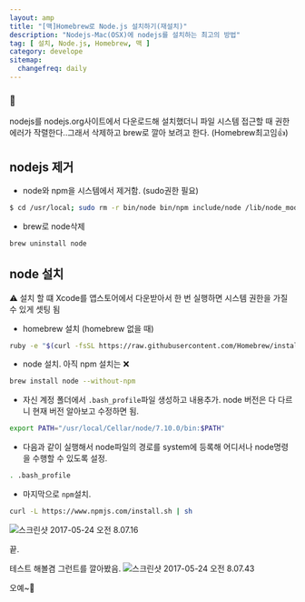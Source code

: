 ```yaml
---
layout: amp
title: "[맥]Homebrew로 Node.js 설치하기(재설치)"
description: "Nodejs-Mac(OSX)에 nodejs를 설치하는 최고의 방법"
tag: [ 설치, Node.js, Homebrew, 맥 ]
category: develope
sitemap:
  changefreq: daily
---
```


### 💬
nodejs를 nodejs.org사이트에서 다운로드해 설치했더니 파일 시스템 접근할 때 권한 에러가 작렬한다..그래서 삭제하고 brew로 깔아 보려고 한다. (Homebrew최고임👍)

## nodejs 제거
- node와 npm을 시스템에서 제거함. (sudo권한 필요)
```bash
$ cd /usr/local; sudo rm -r bin/node bin/npm include/node /lib/node_modules
```
- brew로 node삭제
```bash
brew uninstall node
```

## node 설치
 ⚠️ 설치 할 떄 Xcode를 앱스토어에서 다운받아서 한 번 실행하면 시스템 권한을 가질 수 있게 셋팅 됨
- homebrew 설치 (homebrew 없을 때)
```bash
ruby -e "$(curl -fsSL https://raw.githubusercontent.com/Homebrew/install/master/install)"
```

- node 설치. 아직 npm 설치는 ❌
```bash
brew install node --without-npm
```

- 자신 계정 폴더에서 `.bash_profile`파일 생성하고 내용추가.
node 버전은 다 다르니 현재 버전 알아보고 수정하면 됨.
```bash
export PATH="/usr/local/Cellar/node/7.10.0/bin:$PATH"
```

- 다음과 같이 실행해서 node파일의 경로를 system에 등록해 어디서나 node명령을 수행할 수 있도록 설정.
```bash
. .bash_profile
```
- 마지막으로 `npm`설치.
```bash
curl -L https://www.npmjs.com/install.sh | sh
```

![스크린샷 2017-05-24 오전 8.07.16](http://i.imgur.com/GHNTrwQ.png)

끝.

테스트 해볼겸 그런트를 깔아봤음.
![스크린샷 2017-05-24 오전 8.07.43](http://i.imgur.com/r7jaN0E.png)

오예~🎉
